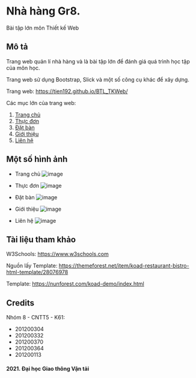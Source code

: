 # Nhà hàng Gr8.
Bài tập lớn môn Thiết kế Web

## Mô tả
Trang web quản lí nhà hàng và là bài tập lớn để đánh giá quá trình học tập của môn học.

Trang web sử dụng Bootstrap, Slick và một số công cụ khác để xây dựng.

Trang web: https://tien192.github.io/BTL_TKWeb/

Các mục lớn của trang web:

  1. [Trang chủ](https://tien192.github.io/BTL_TKWeb/)
  2. [Thực đơn](https://tien192.github.io/BTL_TKWeb/menu.html)
  3. [Đặt bàn](https://tien192.github.io/BTL_TKWeb/table.html)
  4. [Giới thiệu](https://tien192.github.io/BTL_TKWeb/about.html)
  5. [Liên hệ](https://tien192.github.io/BTL_TKWeb/contact.html)

## Một số hình ảnh
  * Trang chủ
  ![image](https://user-images.githubusercontent.com/85392867/163226724-0d267da1-2fdc-4c79-b952-1dd82c94131f.png)
  
  * Thực đơn
  ![image](https://user-images.githubusercontent.com/85392867/163226621-5191a13f-37e5-498f-963b-44588415a81f.png)
  
  * Đặt bàn
  ![image](https://user-images.githubusercontent.com/85392867/163226768-75ccd740-6452-4275-bf3c-0072e6d78b1d.png)
  
  * Giới thiệu
  ![image](https://user-images.githubusercontent.com/85392867/163226807-a564128c-1f85-4b7a-a1d5-3d0b1dcef609.png)
  
  * Liên hệ
  ![image](https://user-images.githubusercontent.com/85392867/163227644-94a35ff8-5bdf-4472-86d0-b983794cb408.png)

## Tài liệu tham khảo
W3Schools: https://www.w3schools.com

Nguồn lấy Template: https://themeforest.net/item/koad-restaurant-bistro-html-template/28076978

Template: https://nunforest.com/koad-demo/index.html

## Credits
Nhóm 8 - CNTT5 - K61:

  * 201200304
  * 201200332
  * 201200370
  * 201200364
  * 201200113

#### 2021. Đại học Giao thông Vận tải
